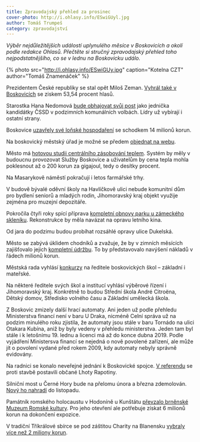 ```yaml
---
title: Zpravodajský přehled za prosinec
cover-photo: http://i.ohlasy.info/ESwiGUyl.jpg
author: Tomáš Trumpeš
category: zpravodajství
---
```


*Výběr nejdůležitějších událostí uplynulého měsíce v Boskovicích a okolí podle redakce Ohlasů. Přečtěte si stručný zpravodajský přehled toho nejpodstatnějšího, co se v lednu na Boskovicku událo.*

{% photo src="http://i.ohlasy.info/ESwiGUy.jpg" caption="Kotelna CZT" author="Tomáš Znamenáček" %}

Prezidentem České republiky se stal opět Miloš Zeman. [Vyhrál také v Boskovicích](http://www.ohlasy.info/clanky/2018/01/druhe-kolo.html) se ziskem 53,54 procent hlasů.

Starostka Hana Nedomová [bude obhajovat svůj post](http://www.ohlasy.info/clanky/2018/01/komunalni-lidri.html) jako jednička kandidátky ČSSD v podzimních komunálních volbách. Lídry už vybírají i ostatní strany.

Boskovice [uzavřely své loňské hospodaření](http://www.ohlasy.info/clanky/2018/01/z-radnice.html) se schodkem 14 milionů korun.

Na boskovický městský úřad je možné se předem [objednat na webu](http://objednejse.boskovice.cz/index.php).

Město má [hotovou studii centrálního zásobování teplem](http://www.ohlasy.info/clanky/2018/01/z-radnice.html). Systém by měly v budoucnu provozovat Služby Boskovice a uživatelům by cena tepla mohla poklesnout až o 200 korun za gigajoul, tedy o desítky procent.

Na Masarykově náměstí pokračují i letos farmářské trhy.

V budově bývalé oděvní školy na Havlíčkově ulici nebude komunitní dům pro bydlení seniorů a mladých rodin, Jihomoravský kraj objekt využije zejména pro muzejní depozitáře.

Pokročila čtyři roky spící příprava [kompletní obnovy parku u zámeckého skleníku](http://www.ohlasy.info/clanky/2018/01/z-radnice.html). Rekonstrukce by měla navázat na opravu letního kina.

Od jara do podzimu budou probíhat rozsáhlé opravy ulice Dukelská.

Město se zabývá úklidem chodníků a zvažuje, že by v zimních měsících zajišťovalo jejich [kompletní údržbu](http://www.ohlasy.info/clanky/2018/01/z-radnice.html). To by představovalo navýšení nákladů v řádech milionů korun.

Městská rada vyhlásí [konkurzy](http://www.ohlasy.info/clanky/2018/02/konkurzy.html) na ředitele boskovických škol – základní i mateřské.

Na některé ředitele svých škol a institucí vyhlásí výběrové řízení i Jihomoravský kraj. Konkrétně to budou Střední škola André Citroëna, Dětský domov, Středisko volného času a Základní umělecká škola.

Z Boskovic zmizely další hrací automaty. Ani jeden už podle přehledu Ministerstva financí není v baru U Draka, nicméně Celní správa už na podzim minulého roku zjistila, že automaty jsou stále v baru Tornádo na ulici Otakara Kubína, aniž by byly vedeny v přehledu ministerstva. Jeden tam byl stále i k letošnímu 19. lednu a licenci má až do konce dubna 2019. Podle vyjádření Ministersva financí se nejedná o nově povolené zařízení, ale může jít o povolení vydané před rokem 2009, kdy automaty nebyly správně evidovány.

Na radnici se konalo neveřejné jednání k Boskovické spojce. [V referendu](http://zrcadlo.net/clanky/Referendum-ve-Lhote-Rapotine-Ne-Boskovicke-spojce-i-kamenolomu-4622/) se proti stavbě postavili občané Lhoty Rapotiny.

Silniční most u Černé Hory bude na přelomu února a března zdemolován. [Nový ho nahradí](https://blanensky.denik.cz/zpravy_region/stary-most-v-cerne-hore-rozstrihaji-novy-jej-nahradi-do-listopadu-20180126.html) do listopadu.

Památník romského holocaustu v Hodoníně u Kunštátu [převzalo brněnské Muzeum Romské kultury](https://blanensky.denik.cz/zpravy_region/pamatnik-holokaustu-spolkl-sto-milionu-korun-a-zustava-zavreny-20180126.html). Pro jeho otevření ale potřebuje získat 6 milionů korun na dokončení expozice.

V tradiční Tříkrálové sbírce se pod záštitou Charity na Blanensku [vybraly více než 2 miliony korun](http://blansko.charita.cz/trikralovasbirka/).

